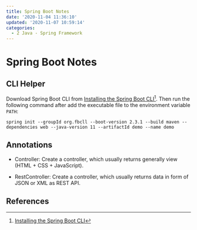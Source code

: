 ```yaml
---
title: Spring Boot Notes
date: '2020-11-04 11:36:10'
updated: '2020-11-07 10:59:14'
categories:
  - 2 Java - Spring Framework
---
```

# Spring Boot Notes

## CLI Helper

Download Spring Boot CLI from [Installing the Spring Boot CLI](https://docs.spring.io/spring-boot/docs/current/reference/html/getting-started.html#getting-started-manual-cli-installation)[^1]. Then run the following command after add the executable file to the environment variable `PATH`:

```Shell
spring init --groupId org.fbcll --boot-version 2.3.1 --build maven --dependencies web --java-version 11 --artifactId demo --name demo
```

## Annotations

- Controller: Create a controller, which usually returns generally view (HTML + CSS + JavaScript).

- RestController: Create a controller, which usually returns data in form of JSON or XML as REST API.

## References

[^1]: [Installing the Spring Boot CLI](https://docs.spring.io/spring-boot/docs/current/reference/html/getting-started.html#getting-started-manual-cli-installation)

[^2]: [Initialize a New Project](https://docs.spring.io/spring-boot/docs/current/reference/html/spring-boot-cli.html#cli-init)

